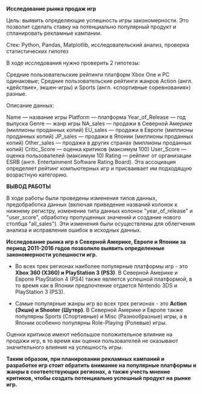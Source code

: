 **Исследование рынка продаж игр**

Цель: выявить определяющие успешность игры закономерности. Это позволит сделать ставку на потенциально популярный продукт и спланировать рекламные кампании.

Стек: Python, Pandas, Matplotlib, исследовательский анализ, проверка статистических гипотез

В ходе исследования нужно проверить 2 гипотезы:

Средние пользовательские рейтинги платформ Xbox One и PC одинаковые;
Средние пользовательские рейтинги жанров Action (англ. «действие», экшен-игры) и Sports (англ. «спортивные соревнования») разные.

Описание данных:

Name — название игры
Platform — платформа
Year_of_Release — год выпуска
Genre — жанр игры
NA_sales — продажи в Северной Америке (миллионы проданных копий)
EU_sales — продажи в Европе (миллионы проданных копий)
JP_sales — продажи в Японии (миллионы проданных копий)
Other_sales — продажи в других странах (миллионы проданных копий)
Critic_Score — оценка критиков (максимум 100)
User_Score — оценка пользователей (максимум 10)
Rating — рейтинг от организации ESRB (англ. Entertainment Software Rating Board). Эта ассоциация определяет рейтинг компьютерных игр и присваивает им подходящую возрастную категорию.



**ВЫВОД РАБОТЫ**

В ходе работы были проведены изменения типов данных, предобработка данных (включая приведение названий колонок к нижнему регистру, изменение типа данных колонок "year_of_release" и "user_score", обработку пропущенных значений и создание нового столбца "all_sales"). Эти изменения были осуществлены для облегчения анализа и исправления ошибок в исходных данных.

**Исследование рынка игр в Северной Америке, Европе и Японии за период 2011-2016 годов позволило выявить определенные закономерности успешности игр.**

 - Во всех трех регионах наиболее популярные платформы игр - это **Xbox 360 (X360) и PlayStation 3 (PS3)**. 
В Северной Америке и Европе PlayStation 4 (PS4) также является успешной платформой, в то время как в Японии предпочтение отдается Nintendo 3DS и PlayStation 3 (PS3).

- Самые популярные жанры игр во всех трех регионах - это **Action (Экшн) и Shooter (Шутер)**. В Северной Америке и Европе также популярны Sports (Спортивные) и Misc (Разнообразные) игры, а в Японии особенно популярны Role-Playing (Ролевые) игры.

Оценки критиков имеют небольшое положительное влияние на продажи игр, в то время как оценки пользователей не оказывают значительного влияния на успешность игры.

**Таким образом, при планировании рекламных кампаний и разработке игр стоит обратить внимание на популярные платформы и жанры в соответствующих регионах, а также учесть мнение критиков, чтобы создать потенциально успешный продукт на рынке игр.**

